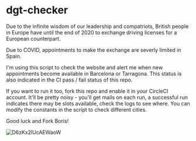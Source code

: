 # dgt-checker

Due to the infinite wisdom of our leadership and compatriots, British people in Europe have until the end of 2020 to exchange driving licenses for a European counterpart.  

Due to COVID, appointments to make the exchange are severly limited in Spain.  

I'm using this script to check the website and alert me when new appointments become available in Barcelona or Tarragona. This status is also indicated in the CI pass / fail status of this repo.  

If you want to run it too, fork this repo and enable it in your CircleCI account. It'll be pretty noisy - you'll get mails on each run, a successful run indicates there may be slots available, check the logs to see where. You can modify the constants in the script to check different cities.  

Good luck and Fork Boris!  

![D6zKx2lUcAEWaoW](https://user-images.githubusercontent.com/316538/95092374-d692dc80-0727-11eb-8ee9-3a1e6228208b.jpg)
